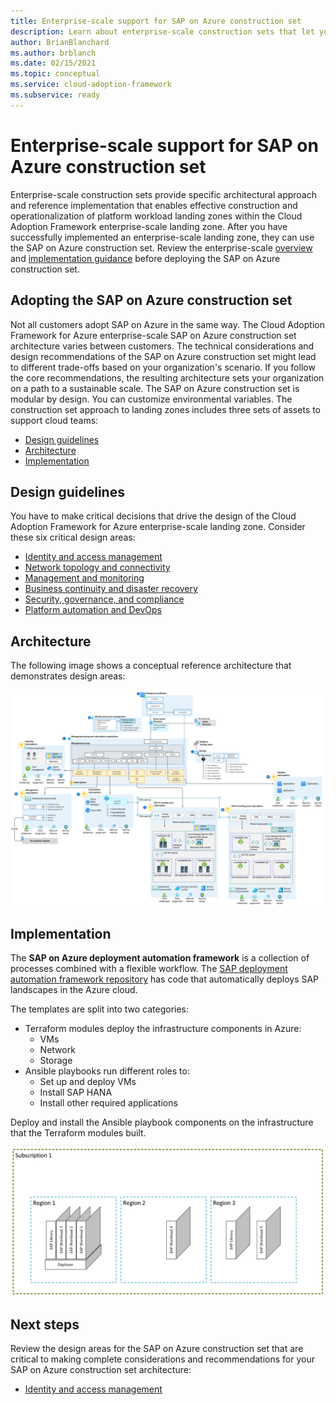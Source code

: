 ```yaml
---
title: Enterprise-scale support for SAP on Azure construction set
description: Learn about enterprise-scale construction sets that let you build platform workload landing zones.
author: BrianBlanchard
ms.author: brblanch
ms.date: 02/15/2021
ms.topic: conceptual
ms.service: cloud-adoption-framework
ms.subservice: ready
---
```


# Enterprise-scale support for SAP on Azure construction set

Enterprise-scale construction sets provide specific architectural approach and reference implementation that enables effective construction and operationalization of platform workload landing zones within the Cloud Adoption Framework enterprise-scale landing zone. After you have successfully implemented an enterprise-scale landing zone, they can use the SAP on Azure construction set. Review the enterprise-scale [overview](../../ready/enterprise-scale/index.md) and [implementation guidance](../../ready/enterprise-scale/implementation.md) before deploying the SAP on Azure construction set.

## Adopting the SAP on Azure construction set

Not all customers adopt SAP on Azure in the same way. The Cloud Adoption Framework for Azure enterprise-scale SAP on Azure construction set architecture varies between customers. The technical considerations and design recommendations of the SAP on Azure construction set might lead to different trade-offs based on your organization's scenario. If you follow the core recommendations, the resulting architecture sets your organization on a path to a sustainable scale. The SAP on Azure construction set is modular by design. You can customize environmental variables. The construction set approach to landing zones includes three sets of assets to support cloud teams:

- [Design guidelines](#design-guidelines)
- [Architecture](#architecture)
- [Implementation](#implementation)

## Design guidelines

You have to make critical decisions that drive the design of the Cloud Adoption Framework for Azure enterprise-scale landing zone. Consider these six critical design areas:

- [Identity and access management](./eslz-identity-and-access-management.md)
- [Network topology and connectivity](./eslz-network-topology-and-connectivity.md)
- [Management and monitoring](./eslz-management-and-monitoring.md)
- [Business continuity and disaster recovery](./eslz-business-continuity-and-disaster-recovery.md)
- [Security, governance,  and compliance](./eslz-security-governance-and-compliance.md)
- [Platform automation and DevOps](./eslz-platform-automation-and-devops.md)

## Architecture

The following image shows a conceptual reference architecture that demonstrates design areas:

![A diagram depicting the SAP construction set conceptual reference architecture.](./media/overview-architecture.png)

## Implementation

The **SAP on Azure deployment automation framework** is a collection of processes combined with a flexible workflow. The [SAP deployment automation framework repository](https://github.com/Azure/sap-hana) has code that automatically deploys SAP landscapes in the Azure cloud.

The templates are split into two categories:

- Terraform modules deploy the infrastructure components in Azure:
  - VMs
  - Network
  - Storage
- Ansible playbooks run different roles to:
  - Set up and deploy VMs
  - Install SAP HANA
  - Install other required applications

Deploy and install the Ansible playbook components on the infrastructure that the Terraform modules built.

![Diagram showing an overview of a SAP reference implementation.](./media/overview-automation.png)

## Next steps

Review the design areas for the SAP on Azure construction set that are critical to making complete considerations and recommendations for your SAP on Azure construction set architecture:

- [Identity and access management](./eslz-identity-and-access-management.md)
